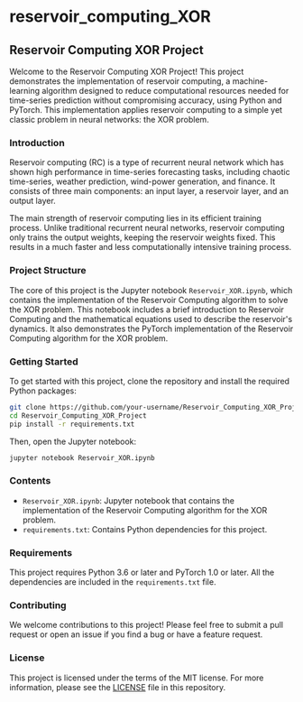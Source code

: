 # reservoir_computing_XOR

## Reservoir Computing XOR Project

Welcome to the Reservoir Computing XOR Project! This project demonstrates the implementation of reservoir computing, a machine-learning algorithm designed to reduce computational resources needed for time-series prediction without compromising accuracy, using Python and PyTorch. This implementation applies reservoir computing to a simple yet classic problem in neural networks: the XOR problem.

### Introduction

Reservoir computing (RC) is a type of recurrent neural network which has shown high performance in time-series forecasting tasks, including chaotic time-series, weather prediction, wind-power generation, and finance. It consists of three main components: an input layer, a reservoir layer, and an output layer.

The main strength of reservoir computing lies in its efficient training process. Unlike traditional recurrent neural networks, reservoir computing only trains the output weights, keeping the reservoir weights fixed. This results in a much faster and less computationally intensive training process.

### Project Structure

The core of this project is the Jupyter notebook `Reservoir_XOR.ipynb`, which contains the implementation of the Reservoir Computing algorithm to solve the XOR problem. This notebook includes a brief introduction to Reservoir Computing and the mathematical equations used to describe the reservoir's dynamics. It also demonstrates the PyTorch implementation of the Reservoir Computing algorithm for the XOR problem.

### Getting Started

To get started with this project, clone the repository and install the required Python packages:

```bash
git clone https://github.com/your-username/Reservoir_Computing_XOR_Project.git
cd Reservoir_Computing_XOR_Project
pip install -r requirements.txt
```

Then, open the Jupyter notebook:

```bash
jupyter notebook Reservoir_XOR.ipynb
```

### Contents

- `Reservoir_XOR.ipynb`: Jupyter notebook that contains the implementation of the Reservoir Computing algorithm for the XOR problem.
- `requirements.txt`: Contains Python dependencies for this project.

### Requirements

This project requires Python 3.6 or later and PyTorch 1.0 or later. All the dependencies are included in the `requirements.txt` file.

### Contributing

We welcome contributions to this project! Please feel free to submit a pull request or open an issue if you find a bug or have a feature request.

### License

This project is licensed under the terms of the MIT license. For more information, please see the [LICENSE](LICENSE) file in this repository. 
